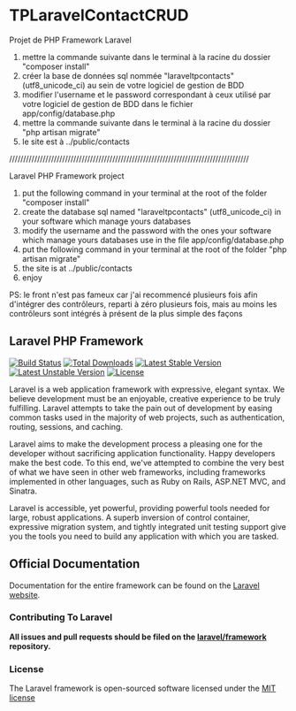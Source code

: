 # TPLaravelContactCRUD

Projet de PHP Framework Laravel

1. mettre la commande suivante dans le terminal à la racine du dossier "composer install"
2. créer la base de données sql nommée "laraveltpcontacts" (utf8_unicode_ci) au sein de votre logiciel de gestion de BDD
3. modifier l'username et le password correspondant à ceux utilisé par votre logiciel de gestion de BDD dans le fichier app/config/database.php
4. mettre la commande suivante dans le terminal à la racine du dossier "php artisan migrate"
5. le site est à ../public/contacts

//////////////////////////////////////////////////////////////////////////////////////

Laravel PHP Framework project

1. put the following command in your terminal at the root of the folder "composer install"
2. create the database sql named "laraveltpcontacts" (utf8_unicode_ci) in your software which manage yours databases
3. modify the username and the password with the ones your software which manage yours databases use in the file app/config/database.php
4. put the following command in your terminal at the root of the folder "php artisan migrate"
5. the site is at ../public/contacts
6. enjoy

PS: le front n'est pas fameux car j'ai recommencé plusieurs fois afin d'intégrer des contrôleurs, reparti à zéro plusieurs fois, mais au moins les contrôleurs sont intégrés à présent de la plus simple des façons


## Laravel PHP Framework

[![Build Status](https://travis-ci.org/laravel/framework.svg)](https://travis-ci.org/laravel/framework)
[![Total Downloads](https://poser.pugx.org/laravel/framework/downloads.svg)](https://packagist.org/packages/laravel/framework)
[![Latest Stable Version](https://poser.pugx.org/laravel/framework/v/stable.svg)](https://packagist.org/packages/laravel/framework)
[![Latest Unstable Version](https://poser.pugx.org/laravel/framework/v/unstable.svg)](https://packagist.org/packages/laravel/framework)
[![License](https://poser.pugx.org/laravel/framework/license.svg)](https://packagist.org/packages/laravel/framework)

Laravel is a web application framework with expressive, elegant syntax. We believe development must be an enjoyable, creative experience to be truly fulfilling. Laravel attempts to take the pain out of development by easing common tasks used in the majority of web projects, such as authentication, routing, sessions, and caching.

Laravel aims to make the development process a pleasing one for the developer without sacrificing application functionality. Happy developers make the best code. To this end, we've attempted to combine the very best of what we have seen in other web frameworks, including frameworks implemented in other languages, such as Ruby on Rails, ASP.NET MVC, and Sinatra.

Laravel is accessible, yet powerful, providing powerful tools needed for large, robust applications. A superb inversion of control container, expressive migration system, and tightly integrated unit testing support give you the tools you need to build any application with which you are tasked.

## Official Documentation

Documentation for the entire framework can be found on the [Laravel website](http://laravel.com/docs).

### Contributing To Laravel

**All issues and pull requests should be filed on the [laravel/framework](http://github.com/laravel/framework) repository.**

### License

The Laravel framework is open-sourced software licensed under the [MIT license](http://opensource.org/licenses/MIT)